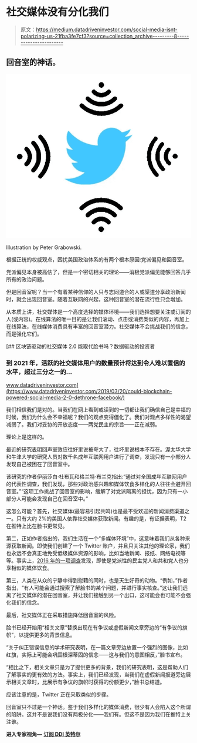 # 社交媒体没有分化我们

> 原文：<https://medium.datadriveninvestor.com/social-media-isnt-polarizing-us-21fba3fe7cf3?source=collection_archive---------8----------------------->

## 回音室的神话。

![](img/74e38e70cfcf11533de52968d1f84cec.png)

Illustration by Peter Grabowski.

根据正统的权威观点，困扰美国政治体系的有两个根本原因:党派偏见和回音室。

党派偏见本身被高估了，但是一个密切相关的理论——消极党派偏见能够回答几乎所有的政治问题。

但是回音室呢？当一个有着某种信仰的人只与志同道合的人或渠道分享政治新闻时，就会出现回音室。随着互联网的兴起，这种回音室的潜在流行性只会增加。

从本质上讲，社交媒体是一个高度选择的媒体环境——我们选择想要关注或订阅的人(或内容)。在线算法的唯一目的是让我们滚动、点击或消费类似的内容，再加上在线算法，在线媒体消费具有丰富的回音室潜力。社交媒体不会挑战我们的信念，而是强化它们。

[](https://www.datadriveninvestor.com/2019/03/20/could-blockchain-powered-social-media-2-0-dethrone-facebook/) [## 区块链驱动的社交媒体 2.0 能取代脸书吗？数据驱动的投资者

### 到 2021 年，活跃的社交媒体用户的数量预计将达到令人难以置信的水平，超过三分之一的…

www.datadriveninvestor.com](https://www.datadriveninvestor.com/2019/03/20/could-blockchain-powered-social-media-2-0-dethrone-facebook/) 

我们相信我们是对的。当我们在网上看到或读到的一切都让我们确信自己是幸福的时候，我们为什么会不幸福呢？我们的观点变得僵化了。我们对观点多样性的渴望减弱了。我们对妥协的开放态度——两党民主的宗旨——正在减弱。

理论上是这样的。

最近的研究[表明](https://www.tandfonline.com/doi/pdf/10.1080/1369118X.2018.1428656)回声室效应往好里说被夸大了，往坏里说根本不存在。渥太华大学和牛津大学的研究人员对数千名成年互联网用户进行了调查，发现只有一小部分人发现自己被困在了回音室中。

该研究的作者伊丽莎白·杜布瓦和格兰特·布兰克指出:“通过对全国成年互联网用户的代表性调查，我们发现，那些对政治感兴趣和媒体饮食多样化的人往往会避开回音室。”“这项工作挑战了回音室的影响，缓解了对党派隔离的担忧，因为只有一小部分人可能会发现自己在回音室中。”

这怎么可能？首先，社交媒体(最容易引起共鸣)也是最不受欢迎的新闻消费渠道之一。只有大约 2%的美国人依靠社交媒体获取新闻。有趣的是，有证据表明，T2 在推特上比在脸书更常见。

第二，正如作者指出的，我们生活在一个“多媒体环境”中，这意味着我们从各种来源获取新闻。即使我们创建了一个 Twitter 账户，并且只关注其他的理论家，我们也永远不会真正地免受低级媒体资源的影响，比如当地新闻、报纸、网络电视等等。事实上，[2016 年的一项调查](https://www.tandfonline.com/doi/abs/10.1080/08838151.2016.1164170)发现，即使是党派性的民主党人和共和党人也分享相似的媒体饮食。

第三，人类在从众的宁静中得到慰藉的同时，也是天生好奇的动物。“例如，”作者指出，“有人可能会通过搜索了解脸书的某个问题，并进行事实核查。”这让我们远离了社交媒体的潜在回音室，并让我们接触到另一个出口，这可能会也可能不会强化我们的信念。

最后，社交媒体正在采取措施降低回音室的风险。

脸书已经开始用“相关文章”替换出现在有争议或虚假新闻文章旁边的“有争议的旗帜”，以提供更多的背景信息。

“关于纠正错误信息的学术研究表明，在一篇文章旁边放置一个强烈的图像，比如红旗，实际上可能会巩固根深蒂固的信念——这与我们的意图相反，”脸书宣布。

“相比之下，相关文章只是为了提供更多的背景，我们的研究表明，这是帮助人们了解事实的更有效的方法。事实上，我们已经发现，当我们在虚假新闻报道旁边展示相关文章时，比展示有争议的旗帜时获得的份额更少，”脸书总结道。

应该注意的是，Twitter 正在采取类似的步骤。

回音室只不过是一个神话。鉴于我们多样化的媒体消费，很少有人会陷入这个所谓的陷阱。这并不是说我们没有两极分化——我们有。但这不是因为我们在推特上关注谁。

**进入专家视角—** [**订阅 DDI 英特尔**](https://datadriveninvestor.com/ddi-intel)